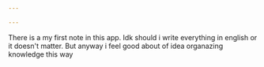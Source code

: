 ```yaml
---

---
```

There is a my first note in this app. Idk should i write everything in english or it doesn't matter. But anyway i feel good about of idea organazing knowledge this way